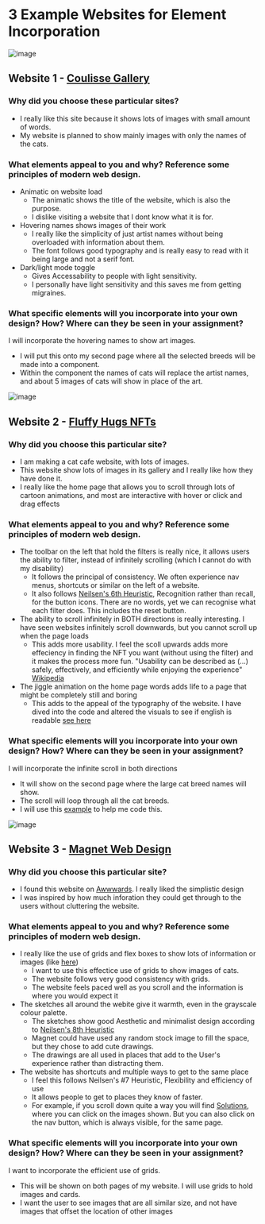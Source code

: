 # 3 Example Websites for Element Incorporation

![image](https://github.com/lolyay270/svelte_2023/assets/127159745/79b7a9de-0d2d-4975-b1c3-2cff056e4110)
## Website 1 - [Coulisse Gallery](https://www.coulisse-gallery.com/artists)
### Why did you choose these particular sites?
- I really like this site because it shows lots of images with small amount of words.
- My website is planned to show mainly images with only the names of the cats.
### What elements appeal to you and why? Reference some principles of modern web design.
- Animatic on website load
  - The animatic shows the title of the website, which is also the purpose.
  - I dislike visiting a website that I dont know what it is for.
- Hovering names shows images of their work
  - I really like the simplicity of just artist names without being overloaded with information about them.
  - The font follows good typography and is really easy to read with it being large and not a serif font.
- Dark/light mode toggle
  - Gives Accessability to people with light sensitivity.
  - I personally have light sensitivity and this saves me from getting migraines.
### What specific elements will you incorporate into your own design? How? Where can they be seen in your assignment?
I will incorporate the hovering names to show art images.
- I will put this onto my second page where all the selected breeds will be made into a component.
- Within the component the names of cats will replace the artist names, and about 5 images of cats will show in place of the art.

  
![image](https://github.com/lolyay270/svelte_2023/assets/127159745/7803fbee-3933-47d3-ac79-cfd64469a68d)
## Website 2 - [Fluffy Hugs NFTs](https://nft.fluffyhugs.io/gallery)
### Why did you choose this particular site?
- I am making a cat cafe website, with lots of images.
- This website show lots of images in its gallery and I really like how they have done it.
- I really like the home page that allows you to scroll through lots of cartoon animations, and most are interactive with hover or click and drag effects
### What elements appeal to you and why? Reference some principles of modern web design.
- The toolbar on the left that hold the filters is really nice, it allows users the ability to filter, instead of infinitely scrolling (which I cannot do with my disability)
  - It follows the principal of consistency. We often experience nav menus, shortcuts or similar on the left of a website.
  - It also follows [Neilsen's 6th Heuristic](https://www.nngroup.com/articles/ten-usability-heuristics/), Recognition rather than recall, for the button icons. There are no words, yet we can recognise what each filter does. This includes the reset button.
- The ability to scroll infinitely in BOTH directions is really interesting. I have seen websites infinitely scroll downwards, but you cannot scroll up when the page loads
  - This adds more usability. I feel the scoll upwards adds more effeciency in finding the NFT you want (without using the filter) and it makes the process more fun. "Usability can be described as (...) safely, effectively, and efficiently while enjoying the experience" [Wikipedia](https://en.wikipedia.org/wiki/Usability)
- The jiggle animation on the home page words adds life to a page that might be completely still and boring
  - This adds to the appeal of the typography of the website. I have dived into the code and altered the visuals to see if english is readable [see here](https://github.com/lolyay270/svelte_2023/assets/127159745/f878c297-b38b-4f2f-bd94-7f9a9238e2d8)
### What specific elements will you incorporate into your own design? How? Where can they be seen in your assignment?
I will incorporate the infinite scroll in both directions
- It will show on the second page where the large cat breed names will show.
- The scroll will loop through all the cat breeds.
- I will use this [example](https://webdesign.tutsplus.com/how-to-implement-infinite-scrolling-with-javascript--cms-37055t) to help me code this.


![image](https://github.com/lolyay270/svelte_2023/assets/127159745/a68d35bb-e2bf-46da-bb7b-552ac922b55f)
## Website 3 - [Magnet Web Design](https://magnet.co/)
### Why did you choose this particular site?
- I found this website on [Awwwards](https://www.awwwards.com/sites/magnet-web-agency). I really liked the simplistic design
- I was inspired by how much inforation they could get through to the users without cluttering the website. 
### What elements appeal to you and why? Reference some principles of modern web design.
- I really like the use of grids and flex boxes to show lots of information or images (like [here](https://github.com/lolyay270/svelte_2023/assets/127159745/6fdc7623-5ae2-4738-92aa-ebd4a6ddc86a))
  - I want to use this effectice use of grids to show images of cats.
  - The website follows very good consistency with grids.
  - The website feels paced well as you scroll and the information is where you would expect it
- The sketches all around the webite give it warmth, even in the grayscale colour palette.
  - The sketches show good Aesthetic and minimalist design according to [Neilsen's 8th Heuristic](https://www.nngroup.com/articles/ten-usability-heuristics/)
  - Magnet could have used any random stock image to fill the space, but they chose to add cute drawings.
  - The drawings are all used in places that add to the User's experience rather than distracting them.
- The website has shortcuts and multiple ways to get to the same place
  - I feel this follows Neilsen's #7 Heuristic, Flexibility and efficiency of use
  - It allows people to get to places they know of faster.
  - For example, if you scroll down quite a way you will find [Solutions](https://github.com/lolyay270/svelte_2023/assets/127159745/023dfd3d-fc02-4737-9471-fc243c596b84), where you can click on the images shown. But you can also click on the nav button, which is always visible, for the same page.
### What specific elements will you incorporate into your own design? How? Where can they be seen in your assignment?
I want to incorporate the efficient use of grids.
- This will be shown on both pages of my website. I will use grids to hold images and cards.
- I want the user to see images that are all similar size, and not have images that offset the location of other images

